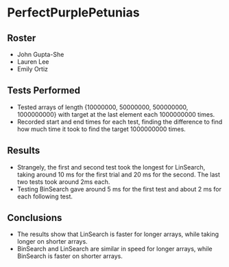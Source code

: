 # PerfectPurplePetunias

## Roster
* John Gupta-She
* Lauren Lee
* Emily Ortiz

## Tests Performed
* Tested arrays of length {10000000, 50000000, 500000000, 1000000000} with target at the last element each 1000000000 times.
* Recorded start and end times for each test, finding the difference to find how much time it took to find the target 1000000000 times.

## Results
* Strangely, the first and second test took the longest for LinSearch, taking around 10 ms for the first trial and 20 ms for the second. The last two tests took around 2ms each.
* Testing BinSearch gave around 5 ms for the first test and about 2 ms for each following test.

## Conclusions
* The results show that LinSearch is faster for longer arrays, while taking longer on shorter arrays.
* BinSearch and LinSearch are similar in speed for longer arrays, while BinSearch is faster on shorter arrays.
